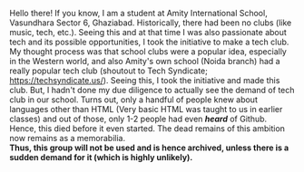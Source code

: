 Hello there!
If you know, I am a student at Amity International School, Vasundhara Sector 6, Ghaziabad. Historically, there had been no clubs (like music, tech, etc.). Seeing this and at that time I was also passionate about tech and its possible opportunities, I took the initiative to make a tech club. My thought process was that school clubs were a popular idea, especially in the Western world, and also Amity's own school (Noida branch) had a really popular tech club (shoutout to Tech Syndicate; https://techsyndicate.us/). Seeing this, I took the initiative and made this club. But, I hadn't done my due diligence to actually see the demand of tech club in our school. Turns out, only a handful of people knew about languages other than HTML (Very basic HTML was taught to us in earlier classes) and out of those, only 1-2 people had even **_heard_** of Github. Hence, this died before it even started. The dead remains of this ambition now remains as a memorabilia.     
**Thus, this group will not be used and is hence archived, unless there is a sudden demand for it (which is highly unlikely).**
